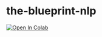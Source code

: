 # the-blueprint-nlp

[![Open In Colab](https://colab.research.google.com/assets/colab-badge.svg)](https://colab.research.google.com/github/ghostfr1end/the-blueprint-nlp/blob/main/notebooks/TheBlueprint_project_clean.ipynb)


